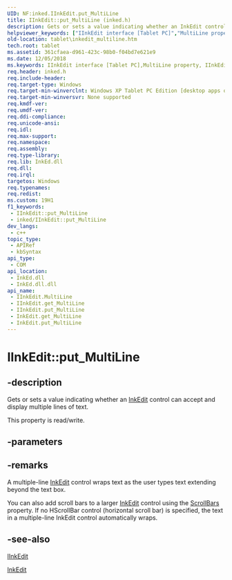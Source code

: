 ```yaml
---
UID: NF:inked.IInkEdit.put_MultiLine
title: IInkEdit::put_MultiLine (inked.h)
description: Gets or sets a value indicating whether an InkEdit control can accept and display multiple lines of text.
helpviewer_keywords: ["IInkEdit interface [Tablet PC]","MultiLine property","IInkEdit.MultiLine","IInkEdit.put_MultiLine","IInkEdit::MultiLine","IInkEdit::get_MultiLine","IInkEdit::put_MultiLine","InkEdit.get_MultiLine","InkEdit.put_MultiLine","MultiLine property [Tablet PC]","MultiLine property [Tablet PC]","IInkEdit interface","get_MultiLine","inked/IInkEdit::MultiLine","inked/IInkEdit::get_MultiLine","inked/IInkEdit::put_MultiLine","put_MultiLine","tablet.inkedit_multiline"]
old-location: tablet\inkedit_multiline.htm
tech.root: tablet
ms.assetid: 361cfaea-d961-423c-98b0-f04bd7e621e9
ms.date: 12/05/2018
ms.keywords: IInkEdit interface [Tablet PC],MultiLine property, IInkEdit.MultiLine, IInkEdit.put_MultiLine, IInkEdit::MultiLine, IInkEdit::get_MultiLine, IInkEdit::put_MultiLine, InkEdit.get_MultiLine, InkEdit.put_MultiLine, MultiLine property [Tablet PC], MultiLine property [Tablet PC],IInkEdit interface, get_MultiLine, inked/IInkEdit::MultiLine, inked/IInkEdit::get_MultiLine, inked/IInkEdit::put_MultiLine, put_MultiLine, tablet.inkedit_multiline
req.header: inked.h
req.include-header: 
req.target-type: Windows
req.target-min-winverclnt: Windows XP Tablet PC Edition [desktop apps only]
req.target-min-winversvr: None supported
req.kmdf-ver: 
req.umdf-ver: 
req.ddi-compliance: 
req.unicode-ansi: 
req.idl: 
req.max-support: 
req.namespace: 
req.assembly: 
req.type-library: 
req.lib: InkEd.dll
req.dll: 
req.irql: 
targetos: Windows
req.typenames: 
req.redist: 
ms.custom: 19H1
f1_keywords:
 - IInkEdit::put_MultiLine
 - inked/IInkEdit::put_MultiLine
dev_langs:
 - c++
topic_type:
 - APIRef
 - kbSyntax
api_type:
 - COM
api_location:
 - InkEd.dll
 - InkEd.dll.dll
api_name:
 - IInkEdit.MultiLine
 - IInkEdit.get_MultiLine
 - IInkEdit.put_MultiLine
 - InkEdit.get_MultiLine
 - InkEdit.put_MultiLine
---
```


# IInkEdit::put_MultiLine


## -description

 Gets or sets a value indicating whether an <a href="/windows/desktop/tablet/inkedit-control-reference">InkEdit</a> control can accept and display multiple lines of text.


This property is read/write.

## -parameters

## -remarks

A multiple-line <a href="/windows/desktop/tablet/inkedit-control-reference">InkEdit</a> control wraps text as the user types text extending beyond the text box.



You can also add scroll bars to a larger <a href="/windows/desktop/tablet/inkedit-control-reference">InkEdit</a> control using the <a href="/windows/desktop/api/inked/nf-inked-iinkedit-get_scrollbars">ScrollBars</a> property. If no HScrollBar control (horizontal scroll bar) is specified, the text in a multiple-line InkEdit control automatically wraps.

## -see-also

<a href="../inked/nn-inked-iinkedit.md">IInkEdit</a>



<a href="/windows/desktop/tablet/inkedit-control-reference">InkEdit</a>
